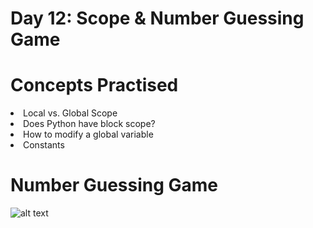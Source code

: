 # Day 12: Scope & Number Guessing Game

# Concepts Practised
<li> Local vs. Global Scope </li>
<li> Does Python have block scope? </li>
<li> How to modify a global variable </li>
<li> Constants </li>

# Number Guessing Game
![alt text](https://github.com/marroth2808/100-Days-of-Code-The-Complete-Python-Pro-Bootcamp/blob/main/Day%2012/Number%20Guessing%20Game.gif)


